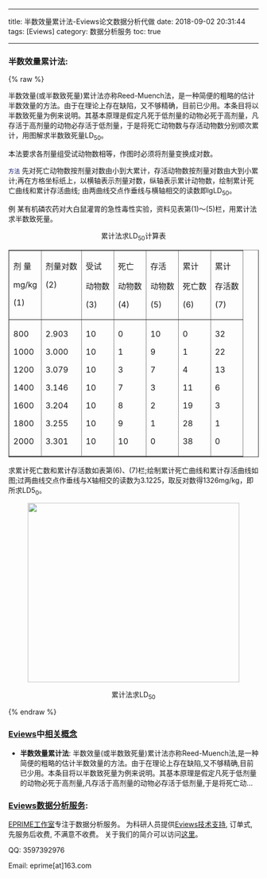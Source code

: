 
---
title: 半数效量累计法-Eviews论文数据分析代做
date: 2018-09-02 20:31:44
tags: [Eviews]
category: 数据分析服务
toc: true

---



<span></span>
<!-- more -->



### 半数效量累计法:

{% raw %}
<div class="p1">半数效量(或半数致死量)累计法亦称Reed-Muench法，是一种简便的粗略的估计半数效量的方法。由于在理论上存在缺陷，又不够精确，目前已少用。本条目将以半数致死量为例来说明。其基本原理是假定凡死于低剂量的动物必死于高剂量，凡存活于高剂量的动物必存活于低剂量，于是将死亡动物数与存活动物数分别顺次累计，用图解求半数致死量LD<sub>50</sub>。
<p>本法要求各剂量组受试动物数相等，作图时必须将剂量变换成对数。
</p><p><font color="#0A0A6C"><small>方法</small></font> 先对死亡动物数按剂量对数由小到大累计，存活动物数按剂量对数由大到小累计;再在方格坐标纸上，以横轴表示剂量对数，纵轴表示累计动物数，绘制累计死亡曲线和累计存活曲线; 由两曲线交点作垂线与横轴相交的读数即lgLD<sub>50</sub>。
</p><p>例 某有机磷农药对大白鼠灌胃的急性毒性实验，资料见表第(1)～(5)栏，用累计法求半数致死量。
</p><p></p><p align="center">累计法求LD<sub>50</sub>计算表</p>
<p></p><p align="center"></p><div class="dtable"><table imgpath="/CRFDPIC/R200612059/R200612059.0205.1.png" class="viewtb" border="1"><tr valign="top"><td class="viewtd">
剂 量<br>
mg/kg<br>
(1)</td><td class="viewtd">
剂量对数<br>
(2)</td><td class="viewtd">
受试<br>
动物数<br>
(3)</td><td class="viewtd">
死亡<br>
动物数<br>
(4)</td><td class="viewtd">
存活<br>
动物数<br>
(5)</td><td class="viewtd">
累计<br>
死亡数<br>
(6)</td><td class="viewtd">
累计<br>
存活数<br>
(7)</td></tr><tr valign="top"><td class="viewtd">
800<br>
1000<br>
1200<br>
1400<br>
1600<br>
1800<br>
2000</td><td class="viewtd">
2.903<br>
3.000<br>
3.079<br>
3.146<br>
3.204<br>
3.255<br>
3.301</td><td class="viewtd">
10<br>
10<br>
10<br>
10<br>
10<br>
10<br>
10</td><td class="viewtd">
0<br>
1<br>
3<br>
7<br>
8<br>
9<br>
10</td><td class="viewtd">
10<br>
9<br>
7<br>
3<br>
2<br>
1<br>
0</td><td class="viewtd">
0<br>
1<br>
4<br>
11<br>
19<br>
28<br>
38</td><td class="viewtd">
32<br>
22<br>
13<br>
6<br>
3<br>
1<br>
0</td></tr></table></div>
<p>求累计死亡数和累计存活数如表第(6)、(7)栏;绘制累计死亡曲线和累计存活曲线如图;过两曲线交点作垂线与X轴相交的读数为3.1225，取反对数得1326mg/kg，即所求LD5<sub>0</sub>。</p><p align="center"><span class="imgdiv" style="text-align:center;"><img onclick="zoomPic(this);" align="absmiddle" width="426" height="361" src="/CRFDPIC/R200612059/R200612059.0205.3.png"></span></p>
<p></p><p align="center">累计法求LD<sub>50</sub></p></div>
{% endraw %}



### [Eviews](/tags/Eviews/)中[相关概念](/categories/数据分析服务)

- **半数效量累计法**: 半数效量(或半数致死量)累计法亦称Reed-Muench法,是一种简便的粗略的估计半数效量的方法。由于在理论上存在缺陷,又不够精确,目前已少用。本条目将以半数致死量为例来说明。其基本原理是假定凡死于低剂量的动物必死于高剂量,凡存活于高剂量的动物必存活于低剂量,于是将死亡动...




### [Eviews](/tags/Eviews/)[数据分析服务](/categories/数据分析服务/):
[EPRIME工作室](http://eprime.cn/)专注于数据分析服务。
为科研人员提供[Eviews技术支持](http://eprime.cn/2018/08/18/EPRIME工作室Eviews代做服务详情/), 订单式, 先服务后收费, 不满意不收费。
关于我们的简介可以访问[这里](http://eprime.cn/2018/08/17/关于EPRIME工作室/)。

QQ: 3597392976

Email: eprime[at]163.com


